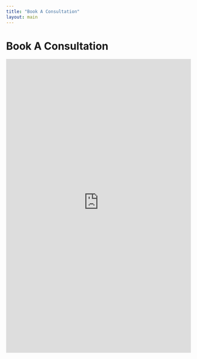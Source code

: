 ```yaml
---
title: "Book A Consultation"
layout: main
---
```

# Book A Consultation

<iframe src="https://app.squarespacescheduling.com/schedule.php?owner=24216371" title="Schedule Appointment" width="100%" height="800" frameBorder="0"></iframe><script src="https://embed.acuityscheduling.com/js/embed.js" type="text/javascript"></script>
